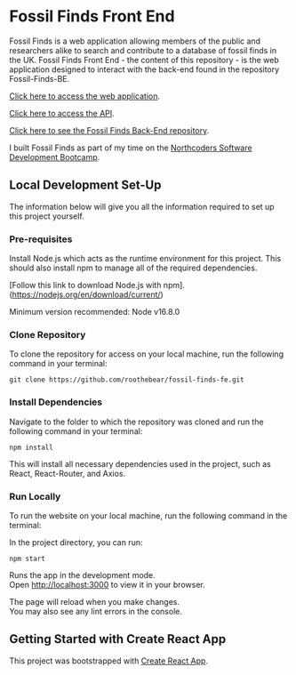 # Fossil Finds Front End

Fossil Finds is a web application allowing members of the public and researchers alike to search and contribute to a database of fossil finds in the UK. Fossil Finds Front End - the content of this repository - is the web application designed to interact with the back-end found in the repository Fossil-Finds-BE.

[Click here to access the web application](https://fossil-finds.netlify.app/).

[Click here to access the API](https://fossil-finds.herokuapp.com/api).

[Click here to see the Fossil Finds Back-End repository](https://github.com/Roothebear/fossil-finds-be).

I built Fossil Finds as part of my time on the [Northcoders Software Development Bootcamp](https://northcoders.com/).


## Local Development Set-Up

The information below will give you all the information required to set up this project yourself.

### Pre-requisites

Install Node.js which acts as the runtime environment for this project. This should also install npm to manage all of the
required dependencies.

[Follow this link to download Node.js with npm]. (https://nodejs.org/en/download/current/)

Minimum version recommended: Node v16.8.0

### Clone Repository
To clone the repository for access on your local machine, run the following command in your terminal:

`git clone https://github.com/roothebear/fossil-finds-fe.git`

### Install Dependencies
Navigate to the folder to which the repository was cloned and run the following command in your terminal:

`npm install`

This will install all necessary dependencies used in the project, such as React, React-Router, and Axios.

### Run Locally
To run the website on your local machine, run the following command in the terminal:

In the project directory, you can run:

`npm start`

Runs the app in the development mode.\
Open [http://localhost:3000](http://localhost:3000) to view it in your browser.

The page will reload when you make changes.\
You may also see any lint errors in the console.

## Getting Started with Create React App

This project was bootstrapped with [Create React App](https://github.com/facebook/create-react-app).

